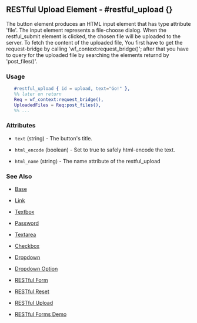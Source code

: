 <!-- dash: #restful_upload | Element | ###:Section -->


## RESTful Upload Element - #restful_upload {}
  The button element produces an HTML input element that has type
  attribute 'file'. The input element represents a file-choose dialog.
  When the restful_submit element is clicked, the chosen file will be
  uploaded to the server.
  To fetch the content of the uploaded file, You first have to get the
  request-bridge by calling 'wf_context:request_bridge()'; after
  that you have to query for the uploaded file by searching
  the elements returnd by 'post_files()'.

### Usage

```erlang
   #restful_upload { id = upload, text="Go!" },
   %% later on return 
   Req = wf_context:request_bridge(),
   UploadedFiles = Req:post_files(),
   %% ...

```

### Attributes

   * `text` (string) - The button's title.

   * `html_encode` (boolean) - Set to true to safely html-encode the text.

   * `html_name` (string) - The name attribute of the restful_upload 

### See Also

 *  [Base](./element_base.md)

 *  [Link](./link.md)

 *  [Textbox](./textbox.md)

 *  [Password](./password.md)

 *  [Textarea](./textarea.md)

 *  [Checkbox](./checkbox.md)

 *  [Dropdown](./dropdown.md)

 *  [Dropdown Option](./option.md)

 *  [RESTful Form](restful_form.md)

 *  [RESTful Reset](restful_reset.md)

 *  [RESTful Upload](restful_upload.md)
    
 *  [RESTful Forms Demo](http://nitrogenproject.com/demos/restful)
